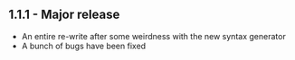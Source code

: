 ## 1.1.1 - Major release
* An entire re-write after some weirdness with the new syntax generator
* A bunch of bugs have been fixed
